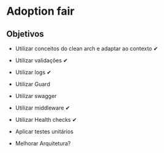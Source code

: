 # Adoption fair

## Objetivos

- Utilizar conceitos do clean arch e adaptar ao contexto ✔
- Utilizar validações ✔
- Utilizar logs ✔
- Utilizar Guard
- Utilizar swagger
- Utilizar middleware ✔
- Utilizar Health checks ✔
- Aplicar testes unitários

- Melhorar Arquitetura?
